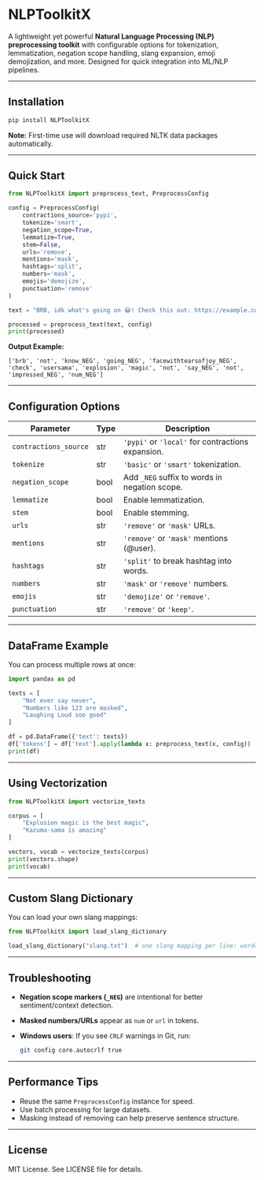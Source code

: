 # NLPToolkitX

A lightweight yet powerful **Natural Language Processing (NLP) preprocessing toolkit** with configurable options for tokenization, lemmatization, negation scope handling, slang expansion, emoji demojization, and more. Designed for quick integration into ML/NLP pipelines.

---

## Installation

```bash
pip install NLPToolkitX
```

**Note:** First-time use will download required NLTK data packages automatically.

---

## Quick Start

```python
from NLPToolkitX import preprocess_text, PreprocessConfig

config = PreprocessConfig(
    contractions_source='pypi',
    tokenize='smart',
    negation_scope=True,
    lemmatize=True,
    stem=False,
    urls='remove',
    mentions='mask',
    hashtags='split',
    numbers='mask',
    emojis='demojize',
    punctuation='remove'
)

text = "BRB, idk what's going on 😂! Check this out: https://example.com @Kazuma-sama #ExplosionMagic I won't say I'm not impressed!!! 100%"

processed = preprocess_text(text, config)
print(processed)
```

**Output Example:**

```
['brb', 'not', 'know_NEG', 'going_NEG', 'facewithtearsofjoy_NEG', 'check', 'usersama', 'explosion', 'magic', 'not', 'say_NEG', 'not', 'impressed_NEG', 'num_NEG']
```

---

## Configuration Options

| Parameter             | Type | Description                                       |
| --------------------- | ---- | ------------------------------------------------- |
| `contractions_source` | str  | `'pypi'` or `'local'` for contractions expansion. |
| `tokenize`            | str  | `'basic'` or `'smart'` tokenization.              |
| `negation_scope`      | bool | Add `_NEG` suffix to words in negation scope.     |
| `lemmatize`           | bool | Enable lemmatization.                             |
| `stem`                | bool | Enable stemming.                                  |
| `urls`                | str  | `'remove'` or `'mask'` URLs.                      |
| `mentions`            | str  | `'remove'` or `'mask'` mentions (@user).          |
| `hashtags`            | str  | `'split'` to break hashtag into words.            |
| `numbers`             | str  | `'mask'` or `'remove'` numbers.                   |
| `emojis`              | str  | `'demojize'` or `'remove'`.                       |
| `punctuation`         | str  | `'remove'` or `'keep'`.                           |

---

## DataFrame Example

You can process multiple rows at once:

```python
import pandas as pd

texts = [
    "Not ever say never",
    "Numbers like 123 are masked",
    "Laughing Loud soo good"
]

df = pd.DataFrame({'text': texts})
df['tokens'] = df['text'].apply(lambda x: preprocess_text(x, config))
print(df)
```

---

## Using Vectorization

```python
from NLPToolkitX import vectorize_texts

corpus = [
    "Explosion magic is the best magic",
    "Kazuma-sama is amazing"
]

vectors, vocab = vectorize_texts(corpus)
print(vectors.shape)
print(vocab)
```

---

## Custom Slang Dictionary

You can load your own slang mappings:

```python
from NLPToolkitX import load_slang_dictionary

load_slang_dictionary("slang.txt")  # one slang mapping per line: word=replacement
```

---

## Troubleshooting

* **Negation scope markers (`_NEG`)** are intentional for better sentiment/context detection.
* **Masked numbers/URLs** appear as `num` or `url` in tokens.
* **Windows users**: If you see `CRLF` warnings in Git, run:

  ```bash
  git config core.autocrlf true
  ```

---

## Performance Tips

* Reuse the same `PreprocessConfig` instance for speed.
* Use batch processing for large datasets.
* Masking instead of removing can help preserve sentence structure.

---

## License

MIT License. See LICENSE file for details.
